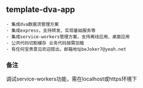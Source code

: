 ## template-dva-app
    - 集成dva数据流管理方案
    - 集成express，支持转发、实现基础服务等
    - 集成service-workers管理方案，支持离线应用、桌面应用
    - 公共代码切割缓存 业务代码按需加载
    - 有任何宝贵意见欢迎提出，邮箱地址beJoker7@yeah.net

### 备注
   调试service-workers功能，需在localhost或https环境下
